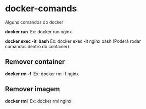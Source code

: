 # docker-comands

Alguns comandos do docker

**docker run <image>**
Ex: docker run nginx

**docker exec -it <image> bash**
Ex: docker exec -it nginx bash (Poderá rodar comandos dentro do container)

## Remover container

**docker rm -f <image>**
Ex: docker rm -f nginx

## Remover imagem

**docker rmi <image>**
Ex: docker rmi nginx
